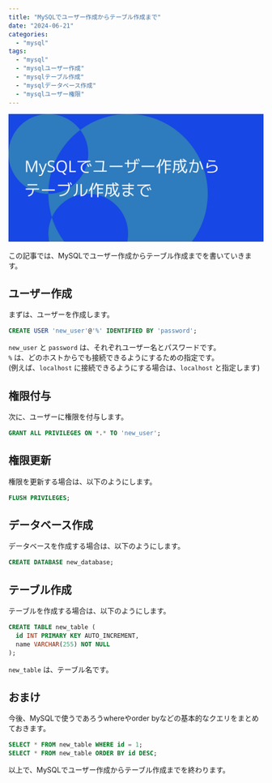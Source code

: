 ```yaml
---
title: "MySQLでユーザー作成からテーブル作成まで"
date: "2024-06-21"
categories: 
  - "mysql"
tags: 
  - "mysql"
  - "mysqlユーザー作成"
  - "mysqlテーブル作成"
  - "mysqlデータベース作成"
  - "mysqlユーザー権限"
---
```


![OGP](images/ogp.png)

この記事では、MySQLでユーザー作成からテーブル作成までを書いていきます。

## ユーザー作成

まずは、ユーザーを作成します。

```sql
CREATE USER 'new_user'@'%' IDENTIFIED BY 'password';
```

`new_user` と `password` は、それぞれユーザー名とパスワードです。  
`%` は、どのホストからでも接続できるようにするための指定です。  
(例えば、`localhost` に接続できるようにする場合は、`localhost` と指定します)

## 権限付与

次に、ユーザーに権限を付与します。

```sql
GRANT ALL PRIVILEGES ON *.* TO 'new_user';
```

## 権限更新

権限を更新する場合は、以下のようにします。

```sql
FLUSH PRIVILEGES;
```

## データベース作成

データベースを作成する場合は、以下のようにします。

```sql
CREATE DATABASE new_database;
```

## テーブル作成

テーブルを作成する場合は、以下のようにします。

```sql
CREATE TABLE new_table (
  id INT PRIMARY KEY AUTO_INCREMENT,
  name VARCHAR(255) NOT NULL
);
```

`new_table` は、テーブル名です。

## おまけ

今後、MySQLで使うであろうwhereやorder byなどの基本的なクエリをまとめておきます。

```sql
SELECT * FROM new_table WHERE id = 1;
SELECT * FROM new_table ORDER BY id DESC;
```

以上で、MySQLでユーザー作成からテーブル作成までを終わります。
